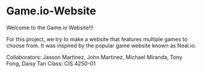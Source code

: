 # Game.io-Website

Welcome to the Game.io Website!!!

For this project, we try to make a website that features multiple games to choose from.
It was inspired by the popular game website known as Neal.io.

Collaborators: Jasson Martinez, John Martinez, Michael Miranda, Tony Fong, Daisy Tan
Class: CIS 4250-01
